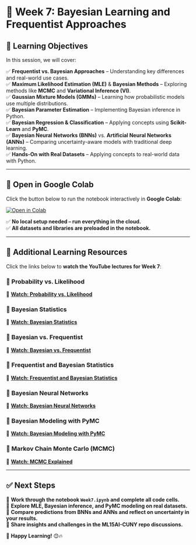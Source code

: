 # 📌 Week 7: Bayesian Learning and Frequentist Approaches  

## 🎯 Learning Objectives  
In this session, we will cover:  

✅ **Frequentist vs. Bayesian Approaches** – Understanding key differences and real-world use cases.  
✅ **Maximum Likelihood Estimation (MLE)** & **Bayesian Methods** – Exploring methods like **MCMC** and **Variational Inference (VI)**.  
✅ **Gaussian Mixture Models (GMMs)** – Learning how probabilistic models use multiple distributions.  
✅ **Bayesian Parameter Estimation** – Implementing Bayesian inference in Python.  
✅ **Bayesian Regression & Classification** – Applying concepts using **Scikit-Learn** and **PyMC**.  
✅ **Bayesian Neural Networks (BNNs)** vs. **Artificial Neural Networks (ANNs)** – Comparing uncertainty-aware models with traditional deep learning.  
✅ **Hands-On with Real Datasets** – Applying concepts to real-world data with Python.  

---  

## 📂 Open in Google Colab  
Click the button below to run the notebook interactively in **Google Colab**:  

[![Open in Colab](https://colab.research.google.com/assets/colab-badge.svg)](https://colab.research.google.com/github/PKhosravi-CityTech/ML15AI-CUNY/blob/main/Week7/Week7.ipynb)  

✅ **No local setup needed – run everything in the cloud.**  
✅ **All datasets and libraries are preloaded in the notebook.**  

---  

## 🎥 Additional Learning Resources  
Click the links below to **watch the YouTube lectures for Week 7**:  

### 🔹 Probability vs. Likelihood  
📌 **[Watch: Probability vs. Likelihood](https://youtu.be/bXGjQnpGGIo?si=YzNA1C_WCFczIYzQ)**  

### 🔹 Bayesian Statistics  
📌 **[Watch: Bayesian Statistics](https://youtu.be/3jP4H0kjtng?si=DTjFTzOEZ8cRUZhO)**  

### 🔹 Bayesian vs. Frequentist  
📌 **[Watch: Bayesian vs. Frequentist](https://youtu.be/qJcv7VHwqcA?si=stSf625scWcRTGVo)**  

### 🔹 Frequentist and Bayesian Statistics  
📌 **[Watch: Frequentist and Bayesian Statistics](https://youtu.be/8wVq5aGzSqY?si=dnvGv56J4YbnqGH3)**  

### 🔹 Bayesian Neural Networks  
📌 **[Watch: Bayesian Neural Networks](https://youtu.be/OVne8jDKGUI?si=eru4k7RbZ4U_eEWh)**  

### 🔹 Bayesian Modeling with PyMC  
📌 **[Watch: Bayesian Modeling with PyMC](https://youtu.be/911d4A1U0BE?si=SsVRM3w3-dMnlI1o)**  

### 🔹 Markov Chain Monte Carlo (MCMC)  
📌 **[Watch: MCMC Explained](https://youtu.be/yApmR-c_hKU?si=e84fjfo0KBstCoxq)**  

---  

## ✅ Next Steps  
📌 **Work through the notebook `Week7.ipynb` and complete all code cells.**  
📌 **Explore MLE, Bayesian inference, and PyMC modeling on real datasets.**  
📌 **Compare predictions from BNNs and ANNs and reflect on uncertainty in your results.**  
📌 **Share insights and challenges in the ML15AI-CUNY repo discussions.**  

🚀 **Happy Learning!** 😊🔥
